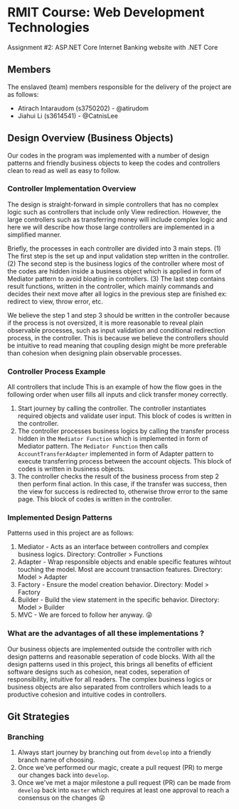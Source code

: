 # RMIT Course: Web Development Technologies
Assignment #2: ASP.NET Core Internet Banking website with .NET Core

## Members
The enslaved (team) members responsible for the delivery of the project are as follows:
- Atirach Intaraudom (s3750202) - @atirudom
- Jiahui Li (s3614541) - @CatnisLee

## Design Overview (Business Objects)
Our codes in the program was implemented with a number of design patterns and friendly business objects to keep the codes and controllers clean to read as well as easy to follow. 

### Controller Implementation Overview
The design is straight-forward in simple controllers that has no complex logic such as controllers that include only View redirection.
However, the large controllers such as transferring money will include complex logic and here we will describe how those large controllers are implemented in a simplified manner. 

Briefly, the processes in each controller are divided into 3 main steps. (1) The first step is the set up and input validation step written in the controller. (2) The second step is the business logics of the controller where most of the codes are hidden inside a business object which is applied in form of Mediator pattern to avoid bloating in controllers. (3) The last step contains result functions, written in the controller, which mainly commands and decides their next move after all logics in the previous step are finished ex: redirect to view, throw error, etc.

We believe the step 1 and step 3 should be written in the controller because if the process is not oversized, it is more reasonable to reveal plain observable processes, such as input validation and conditional redirection process, in the controller. This is because we believe the controllers should be intuitive to read meaning that coupling design might be more preferable than cohesion when designing plain observable processes. 

### Controller Process Example
All controllers that include This is an example of how the flow goes in the following order when user fills all inputs and click transfer money correctly. 
1. Start journey by calling the controller. The controller instantiates required objects and validate user input. This block of codes is written in the controller.
2. The controller processes business logics by calling the transfer process hidden in the `Mediator Function` which is implemented in form of Mediator pattern. The `Mediator Function` then calls `AccountTransferAdapter` implemented in form of Adapter pattern to execute transferring process between the account objects. This block of codes is written in business objects.
3. The controller checks the result of the business process from step 2 then perform final action. In this case, if the transfer was success, then the view for success is redirected to, otherwise throw error to the same page. This block of codes is written in the controller.

### Implemented Design Patterns
Patterns used in this project are as follows:
1. Mediator - Acts as an interface between controllers and complex business logics. Directory: Controller > Functions
2. Adapter - Wrap responsible objects and enable specific features wihtout touching the model. Most are account transaction features. Directory: Model > Adapter
3. Factory - Ensure the model creation behavior. Directory: Model > Factory
4. Builder - Build the view statement in the specific behavior. Directory: Model > Builder
5. MVC - We are forced to follow her anyway. 😜

### What are the advantages of all these implementations ?
Our business objects are implemented outside the controller with rich design patterns and reasonable seperation of code blocks. With all the design patterns used in this project, this brings all benefits of efficient software designs such as cohesion, neat codes, seperation of responsibility, intuitive for all readers. The complex business logics or business objects are also separated from controllers which leads to a productive cohesion and intuitive codes in controllers.

## Git Strategies
### Branching
1. Always start journey by branching out from `develop` into a friendly branch name of choosing.
2. Once we've performed our magic, create a pull request (PR) to merge our changes back into `develop`.
3. Once we've met a major milestone a pull request (PR) can be made from `develop` back into `master` which requires at least one approval to reach a consensus on the changes 😜
